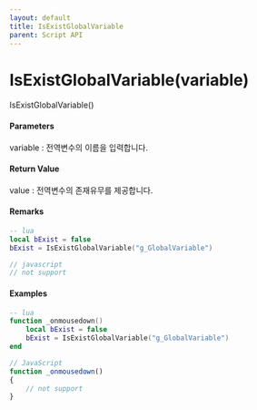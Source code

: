 ```yaml
---
layout: default
title: IsExistGlobalVariable
parent: Script API
---
```

# IsExistGlobalVariable\(variable\)

IsExistGlobalVariable\(\)

#### Parameters

variable : 전역변수의 이름을 입력합니다.

#### Return Value

value : 전역변수의 존재유무를 제공합니다.

#### Remarks



```lua
-- lua
local bExist = false
bExist = IsExistGlobalVariable("g_GlobalVariable")
```

```js
// javascript
// not support
```

#### 

#### Examples

```lua
-- lua
function _onmousedown()
    local bExist = false
    bExist = IsExistGlobalVariable("g_GlobalVariable")
end
```

```js
// JavaScript
function _onmousedown()
{        
    // not support
}
```



